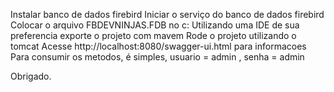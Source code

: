 Instalar banco de dados firebird
Iniciar o serviço do banco de dados firebird
Colocar o arquivo FBDEVNINJAS.FDB no c:
Utilizando uma IDE de sua preferencia exporte o projeto com mavem
Rode o projeto utilizando o tomcat
Acesse http://localhost:8080/swagger-ui.html  para informacoes
Para consumir os metodos, é simples, usuario = admin , senha = admin

Obrigado.

